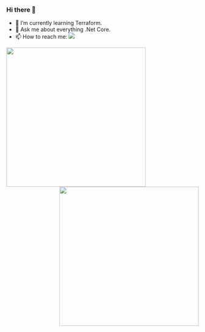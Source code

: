 ### Hi there 👋
- 🌱 I’m currently learning Terraform.
- 💬 Ask me about everything .Net Core.
- 📫 How to reach me: <a href="https://twitter.com/intent/follow?screen_name=WajahatAliAbid&tw_p=followbutton"><img src="https://img.shields.io/twitter/follow/WajahatAliAbid?label=%40WajahatAliAbid&style=social"></a> 

<a href="https://github.com/anuraghazra/github-readme-stats">
  <img  
  align="left"
  height=365px
 src="https://github-readme-stats.vercel.app/api?username=WajahatAliAbid&count_private=true&show_icons=true&theme=nightowl" />
</a>

<a href="https://github.com/anuraghazra/github-readme-stats">
  <img align="right" height=365px   src="https://github-readme-stats.vercel.app/api/top-langs/?username=WajahatAliAbid&hide=Jupyter%20Notebook&theme=nightowl" />
</a>
